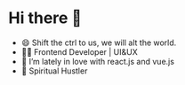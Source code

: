 # Hi there 👋


<!--**about** is a ✨ _special_ ✨ repository because its `README.md` (this file) appears on your GitHub profile.

Here are some ideas to get you started:-->


- 😄 Shift the ctrl to us, we will alt the world.
- 👨‍💻 Frontend Developer | UI&UX
- 🌱 I’m lately in love with react.js and vue.js 
- 🔭 Spiritual Hustler
<!---
- 🔭 I’m currently working on ...
- 👯 I’m looking to collaborate on ...
- 🤔 I’m looking for help with ...
- 💬 Ask me about ...
- 📫 How to reach me: ...
- 😄 Pronouns: ...
- ⚡ Fun fact: ...
-->
